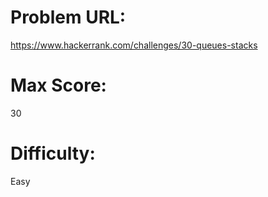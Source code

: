 # Problem URL:
https://www.hackerrank.com/challenges/30-queues-stacks

# Max Score:
30

# Difficulty:
Easy

